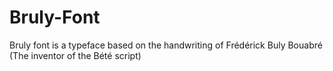 # Bruly-Font
 Bruly font is a typeface based on the handwriting of Frédérick Buly Bouabré (The inventor of the Bété script)
